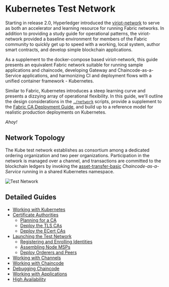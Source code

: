 # Kubernetes Test Network

Starting in release 2.0, Hyperledger introduced the [viriot-network](https://hyperledger-fabric.readthedocs.io/en/latest/test_network.html)
to serve as both an accelerator and learning resource for running Fabric networks.  In addition to
providing a study guide for operational patterns, the viriot-network provided a baseline environment for members of
the Fabric community to quickly get up to speed with a working, local system, author smart contracts, and develop
simple blockchain applications.

As a supplement to the docker-compose based viriot-network, this guide presents an equivalent Fabric network 
suitable for running sample applications and chaincode, developing Gateway and Chaincode-as-a-Service applications, 
and harmonizing CI and deployment flows with a unified container framework - Kubernetes.

Similar to Fabric, Kubernetes introduces a steep learning curve and presents a dizzying array of operational
flexibility.  In this guide, we'll outline the design considerations in the [`./network`](../network)
scripts, provide a supplement to the [Fabric CA Deployment Guide](https://hyperledger-fabric-ca.readthedocs.io/en/latest/deployguide/ca-deploy.html),
and build up to a reference model for realistic production deployments on Kubernetes.

_Ahoy!_


## Network Topology  

The Kube test network establishes as consortium among a dedicated ordering organization and two peer organizations.
Participation in the network is managed over a channel, and transactions are committed to the blockchain ledgers by
invoking the [asset-transfer-basic](https://github.com/hyperledgendary/fabric-ccaas-asset-transfer-basic)
_Chaincode-as-a-Service_ running in a shared Kubernetes namespace.

![Test Network](images/viriot-network.png)


## Detailed Guides

- [Working with Kubernetes](KUBERNETES.md)
- [Certificate Authorities](CA.md)
  - [Planning for a CA](CA.md#planning-for-a-ca)
  - [Deploy the TLS CAs](CA.md#deploy-tls-ca-issuers)
  - [Deploy the ECert CAs](CA.md#deploy-the-organization-ca)
- [Launching the Test Network](TEST_NETWORK.md)
  - [Registering and Enrolling Identities](CA.md#registering-and-enrolling-identities)
  - [Assembling Node MSPs](TEST_NETWORK.md#fabric-node-msp-context)
  - [Deploy Orderers and Peers](TEST_NETWORK.md#starting-peers-and-orderers)
- [Working with Channels](CHANNELS.md)
- [Working with Chaincode](CHAINCODE.md)
- [Debugging Chaincode](CHAINCODE_AS_A_SERVICE.md)
- [Working with Applications](APPLICATIONS.md)
- [High Availability](HIGH_AVAILABILITY.md)
